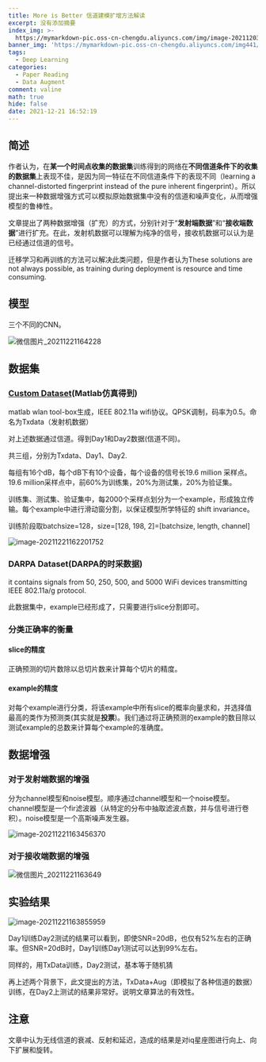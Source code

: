 ```yaml
---
title: More is Better 信道建模扩增方法解读
excerpt: 没有添加摘要
index_img: >-
  https://mymarkdown-pic.oss-cn-chengdu.aliyuncs.com/img/image-20211203212547096.png
banner_img: 'https://mymarkdown-pic.oss-cn-chengdu.aliyuncs.com/img441/1638523690670.jpg'
tags:
  - Deep Learning
categories:
  - Paper Reading
  - Data Augment
comment: valine
math: true
hide: false
date: 2021-12-21 16:52:19
---
```


## 简述

作者认为，在**某一个时间点收集的数据集**训练得到的网络在**不同信道条件下的收集的数据集**上表现不佳，是因为同一特征在不同信道条件下的表现不同（learning a channel-distorted fingerprint instead of the pure inherent fingerprint）。所以提出来一种数据增强方式可以模拟原始数据集中没有的信道和噪声变化，从而增强模型的鲁棒性。

文章提出了两种数据增强（扩充）的方式，分别针对于“**发射端数据**”和“**接收端数据**”进行扩充。在此，发射机数据可以理解为纯净的信号，接收机数据可以认为是已经通过信道的信号。

迁移学习和再训练的方法可以解决此类问题，但是作者认为These solutions are not always possible, as training during deployment is resource and time consuming. 

## 模型

三个不同的CNN。

![微信图片_20211221164228](https://mymarkdown-pic.oss-cn-chengdu.aliyuncs.com/img441/%E5%BE%AE%E4%BF%A1%E5%9B%BE%E7%89%87_20211221164228.png)

## 数据集

### [Custom Dataset](http://genesyslab.org/mldatasets)(Matlab仿真得到)

matlab wlan tool-box生成，IEEE 802.11a wifi协议。QPSK调制，码率为0.5。命名为Txdata（发射机数据）

对上述数据通过信道。得到Day1和Day2数据(信道不同)。

共三组，分别为Txdata、Day1、Day2.

每组有16个dB，每个dB下有10个设备，每个设备的信号长19.6 million 采样点。19.6 million采样点中，前60%为训练集，20%为测试集，20%为验证集。

训练集、测试集、验证集中，每2000个采样点划分为一个example，形成独立传输。每个example中进行滑动窗分割，以保证模型所学特征的 shift invariance。

训练阶段取batchsize=128，size=[128, 198, 2]=[batchsize, length, channel]

![image-20211221162201752](https://mymarkdown-pic.oss-cn-chengdu.aliyuncs.com/img441/image-20211221162201752.png)

### DARPA Dataset(DARPA的时采数据)

 it contains signals from 50, 250, 500, and 5000 WiFi devices transmitting IEEE 802.11a/g protocol. 

此数据集中，example已经形成了，只需要进行slice分割即可。

### 分类正确率的衡量

#### slice的精度

正确预测的切片数除以总切片数来计算每个切片的精度。

#### example的精度

对每个example进行分类，将该example中所有slice的概率向量求和，并选择值最高的类作为预测类(其实就是**投票**)。我们通过将正确预测的example的数目除以测试example的总数来计算每个example的准确度。

## 数据增强

### 对于发射端数据的增强

分为channel模型和noise模型。顺序通过channel模型和一个noise模型。channel模型是一个fir滤波器（从特定的分布中抽取滤波点数，并与信号进行卷积）。noise模型是一个高斯噪声发生器。

![image-20211221163456370](https://mymarkdown-pic.oss-cn-chengdu.aliyuncs.com/img441/image-20211221163456370.png)

### 对于接收端数据的增强

![微信图片_20211221163649](https://mymarkdown-pic.oss-cn-chengdu.aliyuncs.com/img441/%E5%BE%AE%E4%BF%A1%E5%9B%BE%E7%89%87_20211221163649.png)

## 实验结果

![image-20211221163855959](https://mymarkdown-pic.oss-cn-chengdu.aliyuncs.com/img441/image-20211221163855959.png)

Day1训练Day2测试的结果可以看到，即使SNR=20dB，也仅有52%左右的正确率。但SNR=20dB时，Day1训练Day1测试可以达到99%左右。

同样的，用TxData训练，Day2测试，基本等于随机猜

再上述两个背景下，此文提出的方法，TxData+Aug（即模拟了各种信道的数据）训练，在Day2上测试的结果非常好。说明文章算法的有效性。

## 注意

文章中认为无线信道的衰减、反射和延迟，造成的结果是对iq星座图进行向上、向下扩展和旋转。
